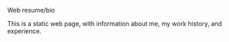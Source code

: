 Web resume/bio

This is a static web page, with information about me, my work history, and experience.

